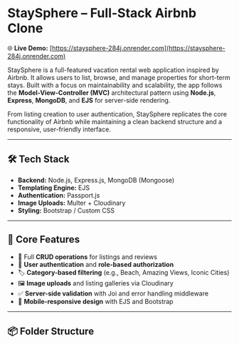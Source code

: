 # StaySphere – Full-Stack Airbnb Clone

🌐 **Live Demo:** [https://staysphere-284j.onrender.com](https://staysphere-284j.onrender.com)

StaySphere is a full-featured vacation rental web application inspired by Airbnb. It allows users to list, browse, and manage properties for short-term stays. Built with a focus on maintainability and scalability, the app follows the **Model-View-Controller (MVC)** architectural pattern using **Node.js**, **Express**, **MongoDB**, and **EJS** for server-side rendering.

From listing creation to user authentication, StaySphere replicates the core functionality of Airbnb while maintaining a clean backend structure and a responsive, user-friendly interface.

---

## 🛠️ Tech Stack

- **Backend:** Node.js, Express.js, MongoDB (Mongoose)
- **Templating Engine:** EJS
- **Authentication:** Passport.js
- **Image Uploads:** Multer + Cloudinary
- **Styling:** Bootstrap / Custom CSS

---

## 🚀 Core Features

- 🔧 Full **CRUD operations** for listings and reviews  
- 🔐 **User authentication** and **role-based authorization**  
- 🏷️ **Category-based filtering** (e.g., Beach, Amazing Views, Iconic Cities)  
- 🖼️ **Image uploads** and listing galleries via Cloudinary  
- ✅ **Server-side validation** with Joi and error handling middleware  
- 📱 **Mobile-responsive design** with EJS and Bootstrap

---

## 📦 Folder Structure

